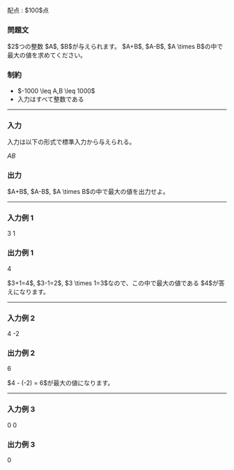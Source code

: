 
<div>

<span>

<span>

<p>
配点 : $100$点
</p>

<div>

<section>

### **問題文**

<p>
$2$つの整数 $A$, $B$が与えられます。
$A+B$, $A-B$, $A \times B$の中で最大の値を求めてください。
</p>

</section>

</div>

<div>

<section>

### **制約**

<ul>

<li>
$-1000 \leq A,B \leq 1000$
</li>

<li>
入力はすべて整数である
</li>

</ul>

</section>

</div>

---

<div>

<div>

<section>

### **入力**

<p>
入力は以下の形式で標準入力から与えられる。
</p>

<div>

$A$$B$
</div>

</section>

</div>

<div>

<section>

### **出力**

<p>
$A+B$, $A-B$, $A \times B$の中で最大の値を出力せよ。
</p>

</section>

</div>

</div>

---

<div>

<section>

### **入力例 1**

<div>

3 1

</div>

</section>

</div>

<div>

<section>

### **出力例 1**

<div>

4

</div>

<p>
$3+1=4$, $3-1=2$, $3 \times 1=3$なので、この中で最大の値である $4$が答えになります。
</p>

</section>

</div>

---

<div>

<section>

### **入力例 2**

<div>

4 -2

</div>

</section>

</div>

<div>

<section>

### **出力例 2**

<div>

6

</div>

<p>
$4 - (-2) = 6$が最大の値になります。
</p>

</section>

</div>

---

<div>

<section>

### **入力例 3**

<div>

0 0

</div>

</section>

</div>

<div>

<section>

### **出力例 3**

<div>

0

</div>

</section>

</div>

</span>

</span>

</div>
